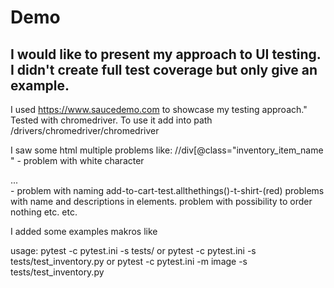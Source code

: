 <h1>Demo</h1>

<h2>I would like to present my approach to UI testing. I didn't create full 
test coverage but only give an example.</h2>

I used https://www.saucedemo.com to showcase my testing approach."
Tested with chromedriver. To use it add into path /drivers/chromedriver/chromedriver

I saw some html multiple problems like:
//div[@class="inventory_item_name " - problem with white character
<div class="inventory_item_desc"> ... </div> - problem with naming
add-to-cart-test.allthethings()-t-shirt-(red) 
problems with name and descriptions in elements. 
problem with possibility to order nothing etc. etc.

I added some examples makros like

usage: 
pytest -c pytest.ini -s tests/
or
pytest -c pytest.ini -s tests/test_inventory.py
or
pytest -c pytest.ini -m image -s tests/test_inventory.py